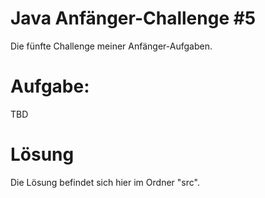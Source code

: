 # Java Anfänger-Challenge #5
Die fünfte Challenge meiner Anfänger-Aufgaben.

# Aufgabe:
TBD

# Lösung
  Die Lösung befindet sich hier im Ordner "src".
